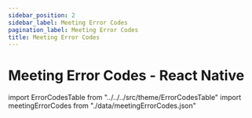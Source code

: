 ```yaml
---
sidebar_position: 2
sidebar_label: Meeting Error Codes
pagination_label: Meeting Error Codes
title: Meeting Error Codes
---
```


# Meeting Error Codes - React Native

import ErrorCodesTable from "../../../src/theme/ErrorCodesTable"
import meetingErrorCodes from "./data/meetingErrorCodes.json"

<ErrorCodesTable errorCodes={meetingErrorCodes} />
